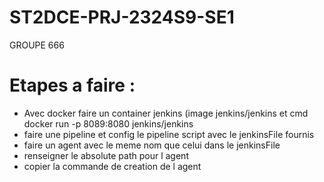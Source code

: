 # ST2DCE-PRJ-2324S9-SE1
GROUPE 666


# Etapes a faire :
- Avec docker faire un container jenkins (image jenkins/jenkins et cmd docker run -p 8089:8080 jenkins/jenkins
- faire une pipeline et config le pipeline script avec le jenkinsFile fournis
- faire un agent avec le meme nom que celui dans le jenkinsFile
- renseigner le absolute path pour l agent 
- copier la commande de creation de l agent
